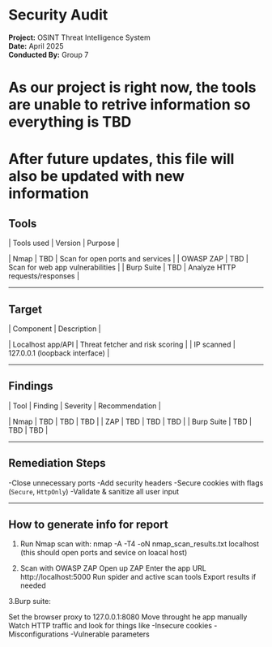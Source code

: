 # Security Audit

**Project:** OSINT Threat Intelligence System  
**Date:** April 2025  
**Conducted By:** Group 7  

# As our project is right now, the tools are unable to retrive information so everything is TBD #
# After future updates, this file will also be updated with new information #

## Tools 

| Tools  used | Version | Purpose                                 |

| Nmap        | TBD     | Scan for open ports and services        |
| OWASP ZAP   | TBD     | Scan for web app vulnerabilities        |
| Burp Suite  | TBD     | Analyze HTTP requests/responses         |

---

## Target

| Component           | Description                      |

| Localhost app/API   | Threat fetcher and risk scoring  |
| IP scanned          | 127.0.0.1 (loopback interface)   |

---

## Findings

| Tool       | Finding                          | Severity | Recommendation               |

| Nmap       | TBD                              | TBD      | TBD                           |
| ZAP        | TBD                              | TBD      | TBD                           |
| Burp Suite | TBD                              | TBD      | TBD                           |

---

## Remediation Steps ##

-Close unnecessary ports
-Add security headers
-Secure cookies with flags (`Secure`, `HttpOnly`)
-Validate & sanitize all user input

---


## How to generate info for report ##

1. Run Nmap scan with:
nmap -A -T4 -oN nmap_scan_results.txt localhost
(this should open ports and sevice on loacal host)

2. Scan with OWASP ZAP
Open up ZAP
Enter the app URL http://localhost:5000
Run spider and active scan tools
Export results if needed

3.Burp suite:

Set the browser proxy to 127.0.0.1:8080
Move throught he app manually
Watch HTTP traffic and look for things like
-Insecure cookies
-Misconfigurations
-Vulnerable parameters